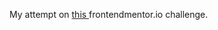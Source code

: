 My attempt on
<a href="https://www.frontendmentor.io/challengesrest-countries-api-with-color-theme-switcher-5cacc469fec04111f7b848ca">
this
</a>
frontendmentor.io challenge.
